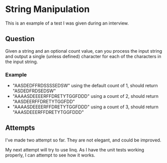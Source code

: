 # String Manipulation

This is an example of a test I was given during an interview.

## Question

Given a string and an optional count value, can you process the input string
and output a single (unless defined) character for each of the characters
in the input string.

### Example

* "AASDEDFFRDSSSSEDSW" using the default count of 1, should return "ASDEDFRDSEDSW"
* "AAAASDEEEERFFDRETYTGGFDDD" using a count of 2, should return "AASDEERFFDRETYTGGFDD"
* "AAAASDEEEERFFDRETYTGGFDDD" using a count of 3, should return "AAASDEEERFFDRETYTGGFDDD"

## Attempts

I've made two attempt so far.  They are not elegant, and could be improved.

My next attempt will try to use linq.  As I have the unit tests working properly, I can attempt to see how it works.

